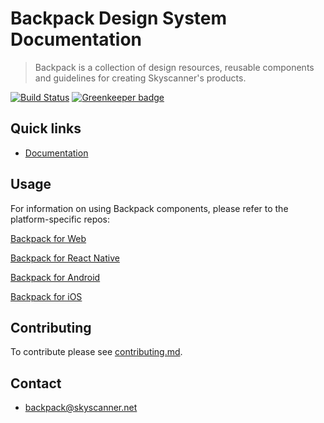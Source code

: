 # Backpack Design System Documentation

> Backpack is a collection of design resources, reusable components and guidelines for creating Skyscanner's products.

[![Build Status](https://travis-ci.org/Skyscanner/backpack-docs.svg?branch=master)](https://travis-ci.org/Skyscanner/backpack-docs)
[![Greenkeeper badge](https://badges.greenkeeper.io/Skyscanner/backpack-docs.svg)](https://greenkeeper.io/)

## Quick links

- [Documentation](https://backpack.github.io/)

## Usage

For information on using Backpack components, please refer to the platform-specific repos:

[Backpack for Web](https://github.io/Skyscanner/backpack/)

[Backpack for React Native](https://github.io/Skyscanner/backpack-react-native/)

[Backpack for Android](https://github.io/Skyscanner/backpack-android/)

[Backpack for iOS](https://github.io/Skyscanner/backpack-ios/)

## Contributing

To contribute please see [contributing.md](CONTRIBUTING.md).

## Contact
- backpack@skyscanner.net
